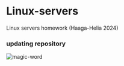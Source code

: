 # Linux-servers
Linux servers homework (Haaga-Helia 2024)

### updating repository

![magic-word](https://raw.githubusercontent.com/makumyyra/Linux-servers/blob/main/md_images/sudo.JPG)


